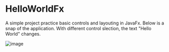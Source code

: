 # HelloWorldFx

A simple project practice basic controls and layouting in JavaFx. Below is a snap of the application.
With different control slection, the text "Hello World" changes.

![image](https://user-images.githubusercontent.com/64964929/211172317-4d6118ae-3d5f-4621-8eac-c3cc265f54e8.png)
